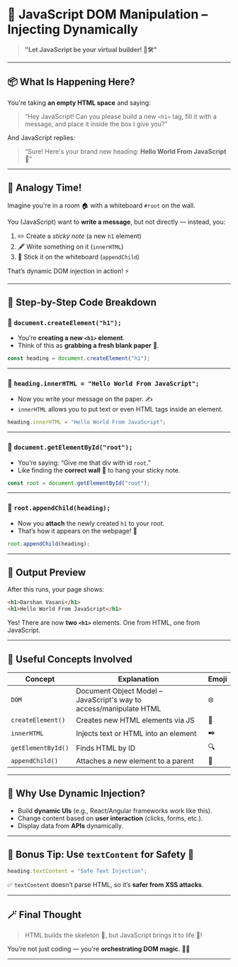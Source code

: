 # 🧾 JavaScript DOM Manipulation – Injecting Dynamically

> **"Let JavaScript be your virtual builder! 🧱🛠️"**

---

## 📦 What Is Happening Here?

You're taking **an empty HTML space** and saying:

> “Hey JavaScript! Can you please build a new `<h1>` tag, fill it with a message, and place it inside the box I give you?”

And JavaScript replies:

> “Sure! Here's your brand new heading: **Hello World From JavaScript** 👋”

---

## 🤖 Analogy Time!

Imagine you're in a room 🏠 with a whiteboard `#root` on the wall.

You (JavaScript) want to **write a message**, but not directly — instead, you:

1. ✏️ Create a *sticky note* (a new `h1` element)
2. 🖋️ Write something on it (`innerHTML`)
3. 📌 Stick it on the whiteboard (`appendChild`)

That’s dynamic DOM injection in action! ⚡

---

## 🧠 Step-by-Step Code Breakdown

### 🔹 `document.createElement("h1");`

* You’re **creating a new `<h1>` element**.
* Think of this as **grabbing a fresh blank paper** 🧾.

```js
const heading = document.createElement("h1");
```

---

### 🔹 `heading.innerHTML = "Hello World From JavaScript";`

* Now you write your message on the paper. ✍️
* `innerHTML` allows you to put text or even HTML tags inside an element.

```js
heading.innerHTML = "Hello World From JavaScript";
```

---

### 🔹 `document.getElementById("root");`

* You’re saying: “Give me that div with id `root`.”
* Like finding the **correct wall** 🧱 to hang your sticky note.

```js
const root = document.getElementById("root");
```

---

### 🔹 `root.appendChild(heading);`

* Now you **attach** the newly created `h1` to your root.
* That’s how it appears on the webpage! 🎉

```js
root.appendChild(heading);
```

---

## 🧪 Output Preview

After this runs, your page shows:

```html
<h1>Darshan Vasani</h1>
<h1>Hello World From JavaScript</h1>
```

Yes! There are now **two `<h1>`** elements. One from HTML, one from JavaScript.

---

## 🧰 Useful Concepts Involved

| Concept            | Explanation                                                        | Emoji |
| ------------------ | ------------------------------------------------------------------ | ----- |
| `DOM`              | Document Object Model – JavaScript's way to access/manipulate HTML | 🌐    |
| `createElement()`  | Creates new HTML elements via JS                                   | 🧱    |
| `innerHTML`        | Injects text or HTML into an element                               | ✒️    |
| `getElementById()` | Finds HTML by ID                                                   | 🔍    |
| `appendChild()`    | Attaches a new element to a parent                                 | 🧩    |

---

## 🎯 Why Use Dynamic Injection?

* Build **dynamic UIs** (e.g., React/Angular frameworks work like this).
* Change content based on **user interaction** (clicks, forms, etc.).
* Display data from **APIs** dynamically.

---

## 🧠 Bonus Tip: Use `textContent` for Safety 🔐

```js
heading.textContent = "Safe Text Injection";
```

✅ `textContent` doesn’t parse HTML, so it’s **safer from XSS attacks**.

---

## 🪄 Final Thought

> HTML builds the skeleton 🦴, but JavaScript brings it to life 🧬!

You’re not just coding — you're **orchestrating DOM magic**. 🎩✨

---
